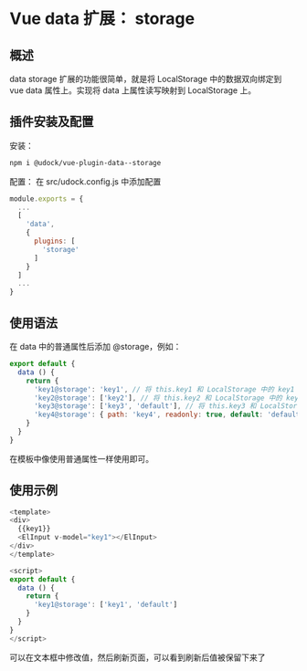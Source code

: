 # Vue data 扩展： storage

## 概述

data storage 扩展的功能很简单，就是将 LocalStorage 中的数据双向绑定到 vue data 属性上。实现将 data 上属性读写映射到 LocalStorage 上。

## 插件安装及配置

安装：

```bash
npm i @udock/vue-plugin-data--storage
```

配置： 在 src/udock.config.js 中添加配置

```js
module.exports = {
  ...
  [
    'data',
    {
      plugins: [
        'storage'
      ]
    }
  ]
  ...
}
```

## 使用语法

在 data 中的普通属性后添加 @storage，例如：

```js
export default {
  data () {
    return {
      'key1@storage': 'key1', // 将 this.key1 和 LocalStorage 中的 key1 属性绑定，并且只读
      'key2@storage': ['key2'], // 将 this.key2 和 LocalStorage 中的 key2 属性绑定，可读可写
      'key3@storage': ['key3', 'default'], // 将 this.key3 和 LocalStorage 中的 key3 属性绑定，可读可写，默认值为 default
      'key4@storage': { path: 'key4', readonly: true, default: 'default' } // 将 this.key4 和 LocalStorage 中的 key4 属性绑定，只读，默认值为 default
    }
  }
}
```

在模板中像使用普通属性一样使用即可。

## 使用示例

```js
<template>
<div>
  {{key1}}
  <ElInput v-model="key1"></ElInput>
</div>
</template>

<script>
export default {
  data () {
    return {
      'key1@storage': ['key1', 'default']
    }
  }
}
</script>
```

可以在文本框中修改值，然后刷新页面，可以看到刷新后值被保留下来了
